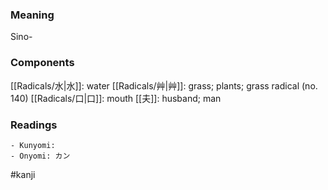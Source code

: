 ### Meaning

Sino-

### Components

[[Radicals/水|水]]: water [[Radicals/艸|艸]]: grass; plants; grass radical (no. 140) [[Radicals/口|口]]: mouth [[夫]]: husband; man

### Readings

```
- Kunyomi: 
- Onyomi: カン
```

#kanji
